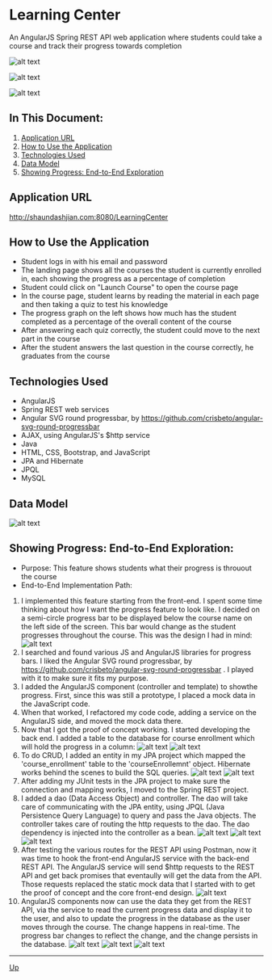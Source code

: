 # Learning Center
An AngularJS Spring REST API web application where students could take a course and track their progress towards completion

![alt text](login.png "Login")

![alt text](enrollments.png "Course Enrollments")

![alt text](course-launch.png "Course Launch")

## In This Document:
1. [Application URL](#application-url)
2. [How to Use the Application](#how-to-use-the-application)
3. [Technologies Used](#technologies-used)
4. [Data Model](#data-model)
5. [Showing Progress: End-to-End Exploration](#showing-progress-end-to-end-exploration)

## Application URL
http://shaundashjian.com:8080/LearningCenter

## How to Use the Application
* Student logs in with his email and password
* The landing page shows all the courses the student is currently enrolled in, each showing the progress as a percentage of completion 
* Student could click on "Launch Course" to open the course page
* In the course page, student learns by reading the material in each page and then taking a quiz to test his knowledge
* The progress graph on the left shows how much has the student completed as a percentage of the overall content of the course
* After answering each quiz correctly, the student could move to the next part in the course
* After the student answers the last question in the course correctly, he graduates from the course

## Technologies Used
  * AngularJS
  * Spring REST web services
  * Angular SVG round progressbar, by https://github.com/crisbeto/angular-svg-round-progressbar
  * AJAX, using AngularJS's $http service
  * Java
  * HTML, CSS, Bootstrap, and JavaScript
  * JPA and Hibernate
  * JPQL
  * MySQL

## Data Model
![alt text](schema.png "Data Model")

## Showing Progress: End-to-End Exploration:
  * Purpose: This feature shows students what their progress is throuout the course
  * End-to-End Implementation Path:
  1. I implemented this feature starting from the front-end. I spent some time thinking about how I want the progress feature to look like. I decided on a semi-circle progress bar to be displayed below the course name on the left side of the screen. This bar would change as the student progresses throughout the course. This was the design I had in mind:
    ![alt text](ng-progress-bar.png "Semi-Circle Progress Bar")
  2. I searched and found various JS and AngularJS libraries for progress bars. I liked the Angular SVG round progressbar, by https://github.com/crisbeto/angular-svg-round-progressbar . I played with it to make sure it fits my purpose.
  3. I added the AngularJS component (controller and template) to showthe progress. First, since this was still a prototype, I placed a mock data in the JavaScript code.
  4. When that worked, I refactored my code code, adding a service on the AngularJS side, and moved the mock data there.
  5. Now that I got the proof of concept working. I started developing the back end. I added a table to the database for course enrollment which will hold the progress in a column:
    ![alt text](create-table.png "Create Table")
    ![alt text](table.png "Table")
  6. To do CRUD, I added an entity in my JPA project which mapped the 'course_enrollment' table to the 'courseEnrollemnt' object. Hibernate works behind the scenes to build the SQL queries.
    ![alt text](jpa-entity.png "JPA Entity")
    ![alt text](sql-hibernate.png "SQL by Hibernate")
  7. After adding my JUnit tests in the JPA project to make sure the connection and mapping works, I moved to the Spring REST project.
  8. I added a dao (Data Access Object) and controller. The dao will take care of communicating with the JPA entity, using JPQL (Java Persistence Query Language) to query and pass the Java objects. The controller takes care of routing the http requests to the dao. The dao dependency is injected into the controller as a bean.
    ![alt text](spring-rest-entity-manager-dao-jpql.png "DAO using JPQL")
    ![alt text](spring-rest-controller.png "REST Controller")
    ![alt text](spring-beans.png "Spring Beans")
  9. After testing the various routes for the REST API using Postman, now it was time to hook the front-end AngularJS service with the back-end REST API. The AngularJS service will send $http requests to the REST API and get back promises that eventaully will get the data from the API. Those requests replaced the static mock data that I started with to get the proof of concept and the core front-end design.
    ![alt text](ng-course-service.png "AngularJS service")
  10. AngularJS components now can use the data they get from the REST API, via the service to read the current progress data and display it to the user, and also to update the progress in the database as the user moves through the course. The change happens in real-time. The progress bar changes to reflect the change, and the change persists in the database.
    ![alt text](ng-course-launch-component-controller.png "AngularJS component controller")
    ![alt text](ng-course-launch-component-template-progress-bar.png "AngularJS component template")
    ![alt text](ng-course-launch-component-update-progress.png "AngularJS update progress")

  <hr>

[Up](README.md)
